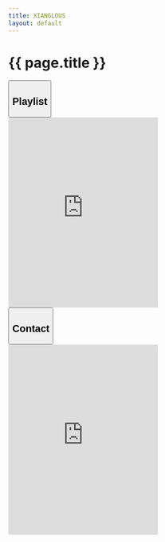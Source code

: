 ```yaml
---
title: XIANGLOUS
layout: default
---
```


# {{ page.title }}

<div id="playlist" class="sectionFrame">
    <div class="collapsible">
        <button id="songButton1" class="collapsibleButton">
            <h2>Playlist</h2>
        </button>
        <div id="songContent1" class="collapsibleContent">
            <iframe 
                    src="https://open.spotify.com/embed/track/3P3UA61WRQqwCXaoFOTENd" 
                    width="auto" 
                    height="380" 
                    frameBorder="0" 
                    allowtransparency="true" 
                    allow="encrypted-media">
            </iframe>
        </div>
    </div>
    <div class="collapsible">
        <button id="songButton2" class="collapsibleButton">
            <h2>Contact</h2>
        </button>
        <div id="songContent2" class="collapsibleContent">
            <iframe 
                    src="https://open.spotify.com/embed/track/4Dr2hJ3EnVh2Aaot6fRwDO" 
                    width="auto" 
                    height="380" 
                    frameBorder="0" 
                    allowtransparency="true" 
                    allow="encrypted-media">
            </iframe>
        </div>
    </div>
</div>
